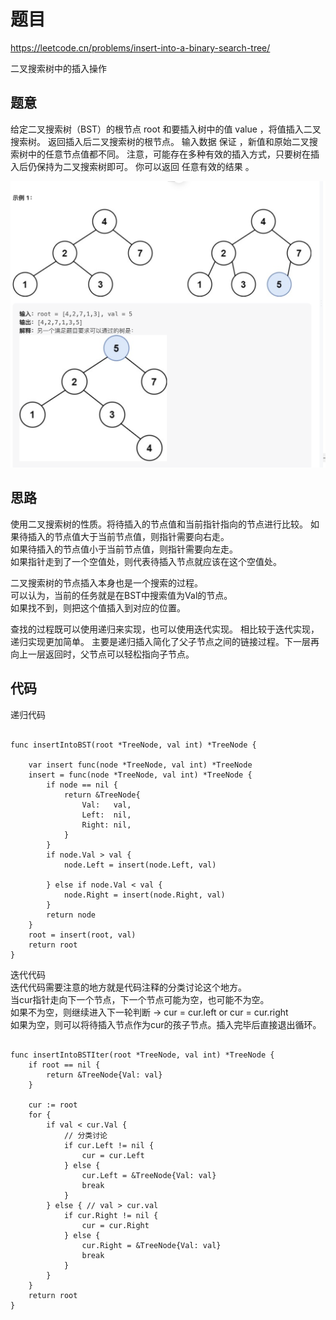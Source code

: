 # 题目
https://leetcode.cn/problems/insert-into-a-binary-search-tree/

二叉搜索树中的插入操作

## 题意
给定二叉搜索树（BST）的根节点 root 和要插入树中的值 value ，将值插入二叉搜索树。 返回插入后二叉搜索树的根节点。 输入数据 保证 ，新值和原始二叉搜索树中的任意节点值都不同。
注意，可能存在多种有效的插入方式，只要树在插入后仍保持为二叉搜索树即可。 你可以返回 任意有效的结果 。

![](./pict/binaryTree-03.png)

## 思路

使用二叉搜索树的性质。将待插入的节点值和当前指针指向的节点进行比较。
如果待插入的节点值大于当前节点值，则指针需要向右走。  
如果待插入的节点值小于当前节点值，则指针需要向左走。  
如果指针走到了一个空值处，则代表待插入节点就应该在这个空值处。


二叉搜索树的节点插入本身也是一个搜索的过程。        
可以认为，当前的任务就是在BST中搜索值为Val的节点。  
如果找不到，则把这个值插入到对应的位置。


查找的过程既可以使用递归来实现，也可以使用迭代实现。
相比较于迭代实现，递归实现更加简单。
主要是递归插入简化了父子节点之间的链接过程。下一层再向上一层返回时，父节点可以轻松指向子节点。

## 代码


递归代码


```golang

func insertIntoBST(root *TreeNode, val int) *TreeNode {

	var insert func(node *TreeNode, val int) *TreeNode
	insert = func(node *TreeNode, val int) *TreeNode {
		if node == nil {
			return &TreeNode{
				Val:   val,
				Left:  nil,
				Right: nil,
			}
		}
		if node.Val > val {
			node.Left = insert(node.Left, val)

		} else if node.Val < val {
			node.Right = insert(node.Right, val)
		}
		return node
	}
	root = insert(root, val)
	return root
}

```


迭代代码  
迭代代码需要注意的地方就是代码注释的分类讨论这个地方。  
当cur指针走向下一个节点，下一个节点可能为空，也可能不为空。  
如果不为空，则继续进入下一轮判断 -> cur = cur.left or cur = cur.right  
如果为空，则可以将待插入节点作为cur的孩子节点。插入完毕后直接退出循环。  

```golang

func insertIntoBSTIter(root *TreeNode, val int) *TreeNode {
	if root == nil {
		return &TreeNode{Val: val}
	}

	cur := root
	for {
		if val < cur.Val {
            // 分类讨论
			if cur.Left != nil {
				cur = cur.Left
			} else {
				cur.Left = &TreeNode{Val: val}
				break
			}
		} else { // val > cur.val
			if cur.Right != nil {
				cur = cur.Right
			} else {
				cur.Right = &TreeNode{Val: val}
				break
			}
		}
	}
	return root
}




```

